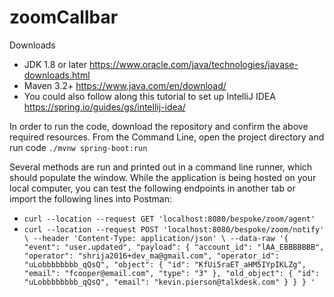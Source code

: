 # zoomCallbar

Downloads
* JDK 1.8 or later <https://www.oracle.com/java/technologies/javase-downloads.html>
* Maven 3.2+ <https://www.java.com/en/download/>
* You could also follow along this tutorial to set up IntelliJ IDEA <https://spring.io/guides/gs/intellij-idea/>

In order to run the code, download the repository and confirm the above required resources. 
From the Command Line, open the project directory and run code `./mvnw spring-boot:run` 

Several methods are run and printed out in a command line runner, which should populate the window. While the application is being hosted on your local computer, you can test the following endpoints in another tab or import the following lines into Postman:
* `curl --location --request GET 'localhost:8080/bespoke/zoom/agent'`
* `curl --location --request POST 'localhost:8080/bespoke/zoom/notify' \
--header 'Content-Type: application/json' \
--data-raw '{
   "event": "user.updated",
   "payload": {
       "account_id": "lAA_EBBBBBBB",
       "operator": "shrija2016+dev_ma@gmail.com",
       "operator_id": "uLobbbbbbbb_qQsQ",
       "object": {
           "id": "KfUi5raET_aHM5IYpIKLZg",
           "email": "fcooper@email.com",
           "type": "3"
       },
       "old_object": {
           "id": "uLobbbbbbbb_qQsQ",
           "email": "kevin.pierson@talkdesk.com"
       }
   }
}
'`
